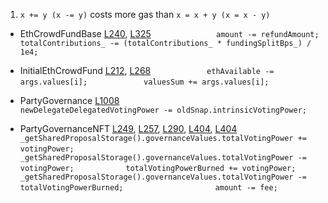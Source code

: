 1. `x += y (x -= y)` costs more gas than `x = x + y (x = x - y)`

- EthCrowdFundBase [L240](https://github.com/code-423n4/2023-10-party/blob/b23c65d62a20921c709582b0b76b387f2bb9ebb5/contracts/crowdfund/ETHCrowdfundBase.sol#L240), [L325](https://github.com/code-423n4/2023-10-party/blob/b23c65d62a20921c709582b0b76b387f2bb9ebb5/contracts/crowdfund/ETHCrowdfundBase.sol#L325)
`               amount -= refundAmount; ` 
`          totalContributions_ -= (totalContributions_ * fundingSplitBps_) / 1e4; `

- InitialEthCrowdFund [L212](https://github.com/code-423n4/2023-10-party/blob/b23c65d62a20921c709582b0b76b387f2bb9ebb5/contracts/crowdfund/InitialETHCrowdfund.sol#L212), [L268](https://github.com/code-423n4/2023-10-party/blob/b23c65d62a20921c709582b0b76b387f2bb9ebb5/contracts/crowdfund/InitialETHCrowdfund.sol#L268)
`            ethAvailable -= args.values[i];`
`            valuesSum += args.values[i];`

- PartyGovernance [L1008](https://github.com/code-423n4/2023-10-party/blob/b23c65d62a20921c709582b0b76b387f2bb9ebb5/contracts/party/PartyGovernance.sol#L1008)
`                newDelegateDelegatedVotingPower -= oldSnap.intrinsicVotingPower; `

- PartyGovernanceNFT [L249](https://github.com/code-423n4/2023-10-party/blob/b23c65d62a20921c709582b0b76b387f2bb9ebb5/contracts/party/PartyGovernanceNFT.sol#L249), [L257](https://github.com/code-423n4/2023-10-party/blob/b23c65d62a20921c709582b0b76b387f2bb9ebb5/contracts/party/PartyGovernanceNFT.sol#L257), [L290](https://github.com/code-423n4/2023-10-party/blob/b23c65d62a20921c709582b0b76b387f2bb9ebb5/contracts/party/PartyGovernanceNFT.sol#L290), [L404](https://github.com/code-423n4/2023-10-party/blob/b23c65d62a20921c709582b0b76b387f2bb9ebb5/contracts/party/PartyGovernanceNFT.sol#L404), [L404](https://github.com/code-423n4/2023-10-party/blob/b23c65d62a20921c709582b0b76b387f2bb9ebb5/contracts/party/PartyGovernanceNFT.sol#L416)
`        _getSharedProposalStorage().governanceValues.totalVotingPower += votingPower; `
`        _getSharedProposalStorage().governanceValues.totalVotingPower -= votingPower;`
`            totalVotingPowerBurned += votingPower; `
`            _getSharedProposalStorage().governanceValues.totalVotingPower -= totalVotingPowerBurned;`
`                    amount -= fee;`